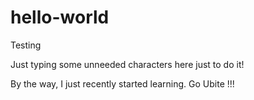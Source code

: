# hello-world
Testing

Just typing some unneeded characters here just to do it!

By the way, I just recently started learning. Go Ubite !!!
